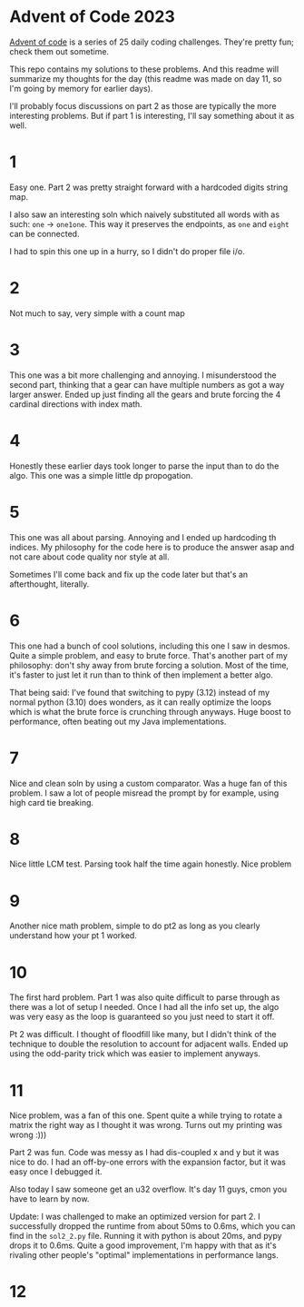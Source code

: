 # Advent of Code 2023

[Advent of code](adventofcode.com) is a series of 25 daily coding challenges. They're pretty fun; check them out
sometime.

This repo contains my solutions to these problems. And this readme will summarize my thoughts for the day (this readme was made on day 11, so I'm going by memory for earlier days).

I'll probably focus discussions on part 2 as those are typically the more interesting problems. But if part 1 is interesting, I'll say something about it as well.

# 1

Easy one. Part 2 was pretty straight forward with a hardcoded digits string map.

I also saw an interesting soln which naively substituted all words with as such: `one` -> `one1one`. This way it preserves the endpoints, as `one` and `eight` can be connected.

I had to spin this one up in a hurry, so I didn't do proper file i/o.

# 2

Not much to say, very simple with a count map

# 3

This one was a bit more challenging and annoying. I misunderstood the second part, thinking that a gear can have multiple numbers as got a way larger answer.
Ended up just finding all the gears and brute forcing the 4 cardinal directions with index math.


# 4
Honestly these earlier days took longer to parse the input than to do the algo. This one was a simple little dp propogation.

# 5

This one was all about parsing. Annoying and I ended up hardcoding th indices. My philosophy for the code here is to produce the answer asap and not care about code quality nor style at all.

Sometimes I'll come back and fix up the code later but that's an afterthought, literally.

# 6

This one had a bunch of cool solutions, including this one I saw in desmos. Quite a simple problem, and easy to brute force. That's another part of my philosophy: don't shy away from brute forcing a solution. Most of the time, it's faster to just let it run than to think of then implement a better algo.

That being said: I've found that switching to pypy (3.12) instead of my normal python (3.10) does wonders, as it can really optimize the loops which is what the brute force is crunching through anyways. Huge boost to performance, often beating out my Java implementations.

# 7

Nice and clean soln by using a custom comparator. Was a huge fan of this problem. I saw a lot of people misread the prompt by for example, using high card tie breaking.

# 8

Nice little LCM test. Parsing took half the time again honestly. Nice problem

# 9

Another nice math problem, simple to do pt2 as long as you clearly understand how your pt 1 worked.

# 10

The first hard problem. Part 1 was also quite difficult to parse through as there was a lot of setup I needed. Once I had all the info set up, the algo was very easy as the loop is guaranteed so you just need to start it off.

Pt 2 was difficult. I thought of floodfill like many, but I didn't think of the technique to double the resolution to account for adjacent walls. Ended up using the odd-parity trick which was easier to implement anyways.

# 11

Nice problem, was a fan of this one. Spent quite a while trying to rotate a matrix the right way as I thought it was wrong. Turns out my printing was wrong :)))

Part 2 was fun. Code was messy as I had dis-coupled x and y but it was nice to do. I had an off-by-one errors with the expansion factor, but it was easy once I debugged it.

Also today I saw someone get an u32 overflow. It's day 11 guys, cmon you have to learn by now.

Update: I was challenged to make an optimized version for part 2. I successfully dropped the runtime from about 50ms to 0.6ms, which you can find in the `sol2_2.py` file. Running it with python is about 20ms, and pypy drops it to 0.6ms. Quite a good improvement, I'm happy with that as it's rivaling other people's "optimal" implementations in performance langs.


# 12

